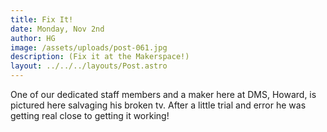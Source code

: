 ```yaml
---
title: Fix It!
date: Monday, Nov 2nd
author: HG
image: /assets/uploads/post-061.jpg
description: (Fix it at the Makerspace!)
layout: ../../../layouts/Post.astro
---
```


One of our dedicated staff members and a maker here at DMS, Howard, is pictured here salvaging his broken tv. After a little trial and error he was getting real close to getting it working!
